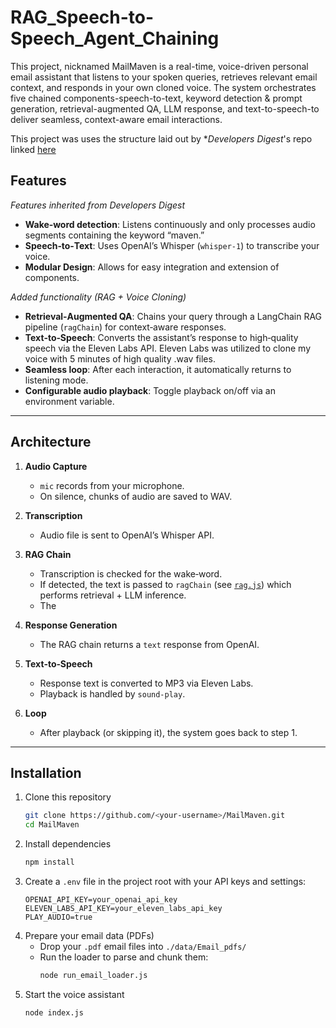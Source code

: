 # RAG_Speech-to-Speech_Agent_Chaining

This project, nicknamed MailMaven is a real-time, voice-driven personal email assistant that listens to your spoken queries, retrieves relevant email context, and responds in your own cloned voice.
The system orchestrates five chained components-speech-to-text, keyword detection & prompt generation, retrieval-augmented QA, LLM response, and text-to-speech-to deliver seamless, context-aware email interactions.

This project was uses the structure laid out by \*_Developers Digest_'s repo linked [here](https://github.com/developersdigest/Create-Your-Own-Voice-Assistant-with-Node.js-Langchain-Eleven-Labs-in-9-Minutes)

## Features

_Features inherited from Developers Digest_

- **Wake‑word detection**: Listens continuously and only processes audio segments containing the keyword “maven.”
- **Speech‑to‑Text**: Uses OpenAI’s Whisper (`whisper-1`) to transcribe your voice.
- **Modular Design**: Allows for easy integration and extension of components.

_Added functionality (RAG + Voice Cloning)_

- **Retrieval‑Augmented QA**: Chains your query through a LangChain RAG pipeline (`ragChain`) for context‑aware responses.
- **Text‑to‑Speech**: Converts the assistant’s response to high‑quality speech via the Eleven Labs API. Eleven Labs was utilized to clone my voice with 5 minutes of high quality .wav files.
- **Seamless loop**: After each interaction, it automatically returns to listening mode.
- **Configurable audio playback**: Toggle playback on/off via an environment variable.

---

## Architecture

1. **Audio Capture**

   - `mic` records from your microphone.
   - On silence, chunks of audio are saved to WAV.

2. **Transcription**

   - Audio file is sent to OpenAI’s Whisper API.

3. **RAG Chain**

   - Transcription is checked for the wake‑word.
   - If detected, the text is passed to `ragChain` (see [`rag.js`](./rag.js)) which performs retrieval + LLM inference.
   - The

4. **Response Generation**

   - The RAG chain returns a `text` response from OpenAI.

5. **Text‑to‑Speech**

   - Response text is converted to MP3 via Eleven Labs.
   - Playback is handled by `sound-play`.

6. **Loop**
   - After playback (or skipping it), the system goes back to step 1.

---
## Installation

1. Clone this repository  
   ```bash
   git clone https://github.com/<your‑username>/MailMaven.git
   cd MailMaven
   ```
2. Install dependencies  
   ```bash
   npm install
   ```
3. Create a `.env` file in the project root with your API keys and settings:  
   ```env
   OPENAI_API_KEY=your_openai_api_key
   ELEVEN_LABS_API_KEY=your_eleven_labs_api_key
   PLAY_AUDIO=true
   ```
4. Prepare your email data (PDFs)  
   - Drop your `.pdf` email files into `./data/Email_pdfs/`  
   - Run the loader to parse and chunk them:  
     ```bash
     node run_email_loader.js
     ```
5. Start the voice assistant  
   ```bash
   node index.js
   ```
